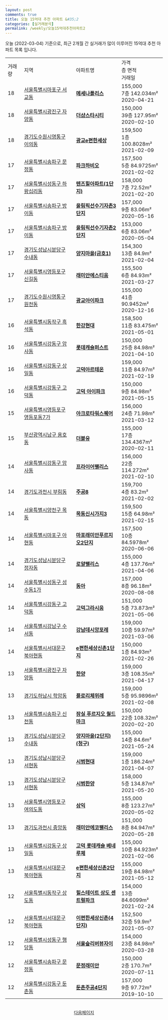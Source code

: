 ```yaml
---
layout: post
comments: true
title: 오늘 15억대 추천 아파트 &#35;2
categories: [실거래분석]
permalink: /weekly/오늘15억대추천아파트2
---
```


오늘 (2022-03-04) 기준으로, 최근 2개월 간 실거래가 많이 이루어진 15억대 추천 아파트 목록 입니다.

<table class="sortable">
  <tr>
    <td>거래량</td>
    <td>지역</td>
    <td>아파트명</td>
    <td>가격<br>층 면적<br>거래일</td>
  </tr>

  <tr class="item">
    <td>18</td>
    <td><a href="/apt/서울특별시마포구서교동">서울특별시마포구 서교동</a></td>
    <td style="font-weight: bold;"><a href="/apt/서울특별시마포구서교동메세나폴리스">메세나폴리스</a></td>
    <td>155,000<br>7층  142.034m²<br>2020-04-21</td>
  </tr>

  <tr class="item">
    <td>18</td>
    <td><a href="/apt/서울특별시광진구자양동">서울특별시광진구 자양동</a></td>
    <td style="font-weight: bold;"><a href="/apt/서울특별시광진구자양동더샵스타시티">더샵스타시티</a></td>
    <td>150,000<br>39층  127.95m²<br>2020-02-10</td>
  </tr>

  <tr class="item">
    <td>18</td>
    <td><a href="/apt/경기도수원시영통구이의동">경기도수원시영통구 이의동</a></td>
    <td style="font-weight: bold;"><a href="/apt/경기도수원시영통구이의동광교e편한세상">광교e편한세상</a></td>
    <td>159,500<br>1층  100.8028m²<br>2021-02-09</td>
  </tr>

  <tr class="item">
    <td>17</td>
    <td><a href="/apt/서울특별시송파구문정동">서울특별시송파구 문정동</a></td>
    <td style="font-weight: bold;"><a href="/apt/서울특별시송파구문정동파크하비오">파크하비오</a></td>
    <td>157,500<br>5층  84.9725m²<br>2021-02-02</td>
  </tr>

  <tr class="item">
    <td>17</td>
    <td><a href="/apt/서울특별시성동구하왕십리동">서울특별시성동구 하왕십리동</a></td>
    <td style="font-weight: bold;"><a href="/apt/서울특별시성동구하왕십리동텐즈힐아파트(1단지)">텐즈힐아파트(1단지)</a></td>
    <td>158,000<br>7층  72.52m²<br>2021-02-20</td>
  </tr>

  <tr class="item">
    <td>17</td>
    <td><a href="/apt/서울특별시송파구방이동">서울특별시송파구 방이동</a></td>
    <td style="font-weight: bold;"><a href="/apt/서울특별시송파구방이동올림픽선수기자촌3단지">올림픽선수기자촌3단지</a></td>
    <td>157,000<br>9층  83.06m²<br>2020-05-16</td>
  </tr>

  <tr class="item">
    <td>17</td>
    <td><a href="/apt/서울특별시송파구방이동">서울특별시송파구 방이동</a></td>
    <td style="font-weight: bold;"><a href="/apt/서울특별시송파구방이동올림픽선수기자촌2단지">올림픽선수기자촌2단지</a></td>
    <td>153,000<br>6층  83.06m²<br>2020-05-04</td>
  </tr>

  <tr class="item">
    <td>17</td>
    <td><a href="/apt/경기도성남시분당구수내동">경기도성남시분당구 수내동</a></td>
    <td style="font-weight: bold;"><a href="/apt/경기도성남시분당구수내동양지마을(금호1)">양지마을(금호1)</a></td>
    <td>154,300<br>13층  84.9m²<br>2021-02-04</td>
  </tr>

  <tr class="item">
    <td>17</td>
    <td><a href="/apt/서울특별시영등포구신길동">서울특별시영등포구 신길동</a></td>
    <td style="font-weight: bold;"><a href="/apt/서울특별시영등포구신길동래미안에스티움">래미안에스티움</a></td>
    <td>155,500<br>6층  84.93m²<br>2021-03-27</td>
  </tr>

  <tr class="item">
    <td>17</td>
    <td><a href="/apt/경기도수원시영통구원천동">경기도수원시영통구 원천동</a></td>
    <td style="font-weight: bold;"><a href="/apt/경기도수원시영통구원천동광교아이파크">광교아이파크</a></td>
    <td>155,000<br>41층  90.9452m²<br>2020-12-16</td>
  </tr>

  <tr class="item">
    <td>16</td>
    <td><a href="/apt/서울특별시동작구흑석동">서울특별시동작구 흑석동</a></td>
    <td style="font-weight: bold;"><a href="/apt/서울특별시동작구흑석동한강현대">한강현대</a></td>
    <td>158,500<br>11층  83.475m²<br>2021-05-01</td>
  </tr>

  <tr class="item">
    <td>16</td>
    <td><a href="/apt/서울특별시강동구암사동">서울특별시강동구 암사동</a></td>
    <td style="font-weight: bold;"><a href="/apt/서울특별시강동구암사동롯데캐슬퍼스트">롯데캐슬퍼스트</a></td>
    <td>150,000<br>25층  84.98m²<br>2021-04-10</td>
  </tr>

  <tr class="item">
    <td>16</td>
    <td><a href="/apt/서울특별시강동구상일동">서울특별시강동구 상일동</a></td>
    <td style="font-weight: bold;"><a href="/apt/서울특별시강동구상일동고덕아르테온">고덕아르테온</a></td>
    <td>159,000<br>11층  84.97m²<br>2021-02-19</td>
  </tr>

  <tr class="item">
    <td>16</td>
    <td><a href="/apt/서울특별시강동구고덕동">서울특별시강동구 고덕동</a></td>
    <td style="font-weight: bold;"><a href="/apt/서울특별시강동구고덕동고덕아이파크">고덕 아이파크</a></td>
    <td>150,000<br>9층  84.98m²<br>2021-05-15</td>
  </tr>

  <tr class="item">
    <td>15</td>
    <td><a href="/apt/서울특별시영등포구영등포동7가">서울특별시영등포구 영등포동7가</a></td>
    <td style="font-weight: bold;"><a href="/apt/서울특별시영등포구영등포동7가아크로타워스퀘어">아크로타워스퀘어</a></td>
    <td>156,000<br>24층  71.98m²<br>2021-03-12</td>
  </tr>

  <tr class="item">
    <td>15</td>
    <td><a href="/apt/부산광역시남구용호동">부산광역시남구 용호동</a></td>
    <td style="font-weight: bold;"><a href="/apt/부산광역시남구용호동더블유">더블유</a></td>
    <td>155,000<br>17층  134.4367m²<br>2020-02-11</td>
  </tr>

  <tr class="item">
    <td>14</td>
    <td><a href="/apt/서울특별시강동구암사동">서울특별시강동구 암사동</a></td>
    <td style="font-weight: bold;"><a href="/apt/서울특별시강동구암사동프라이어팰리스">프라이어팰리스</a></td>
    <td>156,000<br>22층  114.272m²<br>2021-02-10</td>
  </tr>

  <tr class="item">
    <td>14</td>
    <td><a href="/apt/경기도과천시부림동">경기도과천시 부림동</a></td>
    <td style="font-weight: bold;"><a href="/apt/경기도과천시부림동주공8">주공8</a></td>
    <td>159,700<br>4층  83.2m²<br>2021-02-02</td>
  </tr>

  <tr class="item">
    <td>14</td>
    <td><a href="/apt/서울특별시양천구목동">서울특별시양천구 목동</a></td>
    <td style="font-weight: bold;"><a href="/apt/서울특별시양천구목동목동신시가지3">목동신시가지3</a></td>
    <td>159,500<br>15층  64.98m²<br>2021-02-15</td>
  </tr>

  <tr class="item">
    <td>14</td>
    <td><a href="/apt/서울특별시마포구아현동">서울특별시마포구 아현동</a></td>
    <td style="font-weight: bold;"><a href="/apt/서울특별시마포구아현동마포래미안푸르지오2단지">마포래미안푸르지오2단지</a></td>
    <td>157,500<br>10층  84.5978m²<br>2020-06-06</td>
  </tr>

  <tr class="item">
    <td>14</td>
    <td><a href="/apt/경기도성남시분당구정자동">경기도성남시분당구 정자동</a></td>
    <td style="font-weight: bold;"><a href="/apt/경기도성남시분당구정자동로얄팰리스">로얄팰리스</a></td>
    <td>155,000<br>4층  137.76m²<br>2021-04-06</td>
  </tr>

  <tr class="item">
    <td>14</td>
    <td><a href="/apt/서울특별시성동구성수동1가">서울특별시성동구 성수동1가</a></td>
    <td style="font-weight: bold;"><a href="/apt/서울특별시성동구성수동1가동아">동아</a></td>
    <td>157,000<br>8층  96.18m²<br>2020-08-08</td>
  </tr>

  <tr class="item">
    <td>14</td>
    <td><a href="/apt/서울특별시강동구고덕동">서울특별시강동구 고덕동</a></td>
    <td style="font-weight: bold;"><a href="/apt/서울특별시강동구고덕동고덕그라시움">고덕그라시움</a></td>
    <td>151,000<br>5층  73.873m²<br>2021-05-06</td>
  </tr>

  <tr class="item">
    <td>14</td>
    <td><a href="/apt/서울특별시강남구수서동">서울특별시강남구 수서동</a></td>
    <td style="font-weight: bold;"><a href="/apt/서울특별시강남구수서동강남데시앙포레">강남데시앙포레</a></td>
    <td>159,000<br>10층  59.97m²<br>2021-03-06</td>
  </tr>

  <tr class="item">
    <td>14</td>
    <td><a href="/apt/서울특별시서대문구북아현동">서울특별시서대문구 북아현동</a></td>
    <td style="font-weight: bold;"><a href="/apt/서울특별시서대문구북아현동e편한세상신촌1단지">e편한세상신촌1단지</a></td>
    <td>150,000<br>1층  84.93m²<br>2021-02-26</td>
  </tr>

  <tr class="item">
    <td>13</td>
    <td><a href="/apt/서울특별시광진구자양동">서울특별시광진구 자양동</a></td>
    <td style="font-weight: bold;"><a href="/apt/서울특별시광진구자양동한양">한양</a></td>
    <td>159,000<br>3층  108.35m²<br>2021-04-17</td>
  </tr>

  <tr class="item">
    <td>13</td>
    <td><a href="/apt/경기도하남시학암동">경기도하남시 학암동</a></td>
    <td style="font-weight: bold;"><a href="/apt/경기도하남시학암동플로리체위례">플로리체위례</a></td>
    <td>159,000<br>5층  95.9896m²<br>2021-02-08</td>
  </tr>

  <tr class="item">
    <td>13</td>
    <td><a href="/apt/서울특별시송파구신천동">서울특별시송파구 신천동</a></td>
    <td style="font-weight: bold;"><a href="/apt/서울특별시송파구신천동잠실푸르지오월드마크">잠실 푸르지오 월드마크</a></td>
    <td>150,000<br>22층  108.32m²<br>2020-02-20</td>
  </tr>

  <tr class="item">
    <td>13</td>
    <td><a href="/apt/경기도성남시분당구수내동">경기도성남시분당구 수내동</a></td>
    <td style="font-weight: bold;"><a href="/apt/경기도성남시분당구수내동양지마을(2단지)(청구)">양지마을(2단지)(청구)</a></td>
    <td>155,000<br>14층  84.6m²<br>2021-05-24</td>
  </tr>

  <tr class="item">
    <td>13</td>
    <td><a href="/apt/경기도성남시분당구서현동">경기도성남시분당구 서현동</a></td>
    <td style="font-weight: bold;"><a href="/apt/경기도성남시분당구서현동시범현대">시범현대</a></td>
    <td>159,000<br>1층  186.24m²<br>2021-04-07</td>
  </tr>

  <tr class="item">
    <td>13</td>
    <td><a href="/apt/경기도성남시분당구서현동">경기도성남시분당구 서현동</a></td>
    <td style="font-weight: bold;"><a href="/apt/경기도성남시분당구서현동시범한양">시범한양</a></td>
    <td>158,000<br>5층  134.87m²<br>2021-05-20</td>
  </tr>

  <tr class="item">
    <td>13</td>
    <td><a href="/apt/서울특별시영등포구여의도동">서울특별시영등포구 여의도동</a></td>
    <td style="font-weight: bold;"><a href="/apt/서울특별시영등포구여의도동삼익">삼익</a></td>
    <td>155,000<br>8층  123.27m²<br>2020-05-02</td>
  </tr>

  <tr class="item">
    <td>13</td>
    <td><a href="/apt/경기도과천시중앙동">경기도과천시 중앙동</a></td>
    <td style="font-weight: bold;"><a href="/apt/경기도과천시중앙동래미안에코팰리스">래미안에코팰리스</a></td>
    <td>151,000<br>8층  84.947m²<br>2020-05-28</td>
  </tr>

  <tr class="item">
    <td>13</td>
    <td><a href="/apt/서울특별시강동구상일동">서울특별시강동구 상일동</a></td>
    <td style="font-weight: bold;"><a href="/apt/서울특별시강동구상일동고덕롯데캐슬베네루체">고덕 롯데캐슬 베네루체</a></td>
    <td>155,000<br>10층  84.923m²<br>2021-02-06</td>
  </tr>

  <tr class="item">
    <td>13</td>
    <td><a href="/apt/서울특별시서대문구북아현동">서울특별시서대문구 북아현동</a></td>
    <td style="font-weight: bold;"><a href="/apt/서울특별시서대문구북아현동e편한세상신촌2단지">e편한세상신촌2단지</a></td>
    <td>155,000<br>19층  84.98m²<br>2021-05-12</td>
  </tr>

  <tr class="item">
    <td>12</td>
    <td><a href="/apt/서울특별시동작구상도동">서울특별시동작구 상도동</a></td>
    <td style="font-weight: bold;"><a href="/apt/서울특별시동작구상도동힐스테이트상도센트럴파크">힐스테이트 상도 센트럴파크</a></td>
    <td>154,000<br>13층  84.6099m²<br>2021-02-24</td>
  </tr>

  <tr class="item">
    <td>12</td>
    <td><a href="/apt/서울특별시서대문구북아현동">서울특별시서대문구 북아현동</a></td>
    <td style="font-weight: bold;"><a href="/apt/서울특별시서대문구북아현동이편한세상신촌(4단지)">이편한세상신촌(4단지)</a></td>
    <td>152,500<br>32층  59.9m²<br>2021-05-07</td>
  </tr>

  <tr class="item">
    <td>12</td>
    <td><a href="/apt/서울특별시성동구행당동">서울특별시성동구 행당동</a></td>
    <td style="font-weight: bold;"><a href="/apt/서울특별시성동구행당동서울숲리버뷰자이">서울숲리버뷰자이</a></td>
    <td>154,000<br>23층  84.98m²<br>2020-03-28</td>
  </tr>

  <tr class="item">
    <td>12</td>
    <td><a href="/apt/서울특별시송파구문정동">서울특별시송파구 문정동</a></td>
    <td style="font-weight: bold;"><a href="/apt/서울특별시송파구문정동문정래미안">문정래미안</a></td>
    <td>150,000<br>2층  170.7m²<br>2020-07-11</td>
  </tr>

  <tr class="item">
    <td>12</td>
    <td><a href="/apt/서울특별시강동구둔촌동">서울특별시강동구 둔촌동</a></td>
    <td style="font-weight: bold;"><a href="/apt/서울특별시강동구둔촌동둔촌주공4단지">둔촌주공4단지</a></td>
    <td>157,000<br>9층  97.72m²<br>2019-10-10</td>
  </tr>

  <tr>
      <script async src="https://pagead2.googlesyndication.com/pagead/js/adsbygoogle.js?client=ca-pub-3485438051770037"
          crossorigin="anonymous"></script>
      <ins class="adsbygoogle"
          style="display:block"
          data-ad-format="fluid"
          data-ad-layout-key="-fb+5w+4e-db+86"
          data-ad-client="ca-pub-3485438051770037"
          data-ad-slot="1827090281"></ins>
      <script>
          (adsbygoogle = window.adsbygoogle || []).push({});
      </script>
  </tr>
    
</table>

<br>
<center><a href="/weekly/오늘15억대추천아파트3">다음페이지</a></center>
<br><br>
